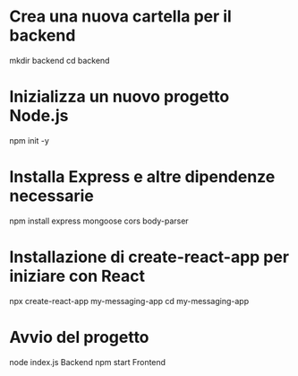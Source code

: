 # Crea una nuova cartella per il backend
mkdir backend
cd backend

# Inizializza un nuovo progetto Node.js
npm init -y

# Installa Express e altre dipendenze necessarie
npm install express mongoose cors body-parser




# Installazione di create-react-app per iniziare con React
npx create-react-app my-messaging-app
cd my-messaging-app

# Avvio del progetto
node index.js   Backend
npm start Frontend